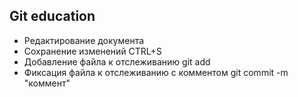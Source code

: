 ## Git education
* Редактирование документа
* Сохранение изменений CTRL+S
* Добавление файла к отслеживанию git add
* Фиксация файла к отслеживанию с комментом git commit -m "коммент"
